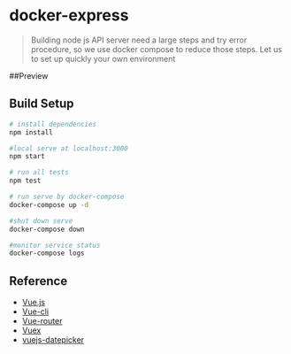# docker-express

> Building node js API server need a large steps and try error procedure, so we use docker compose to reduce those steps. Let us to set up quickly your own environment

##Preview


## Build Setup

``` bash
# install dependencies
npm install

#local serve at localhost:3000
npm start

# run all tests
npm test

# run serve by docker-compose
docker-compose up -d

#shut down serve
docker-compose down

#monitor service status
docker-compose logs
```
## Reference
- [Vue.js](https://vuejs.org/)
- [Vue-cli](https://github.com/vuejs/vue-cli)
- [Vue-router](https://router.vuejs.org/)
- [Vuex](https://vuex.vuejs.org/)
- [vuejs-datepicker](https://www.npmjs.com/package/vuejs-datepicker)
